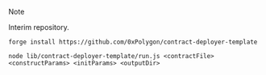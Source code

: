 > [!NOTE]
> Interim repository.

```
forge install https://github.com/0xPolygon/contract-deployer-template
```

```
node lib/contract-deployer-template/run.js <contractFile> <constructParams> <initParams> <outputDir>
```